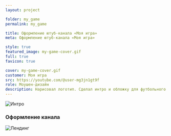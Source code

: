 ```yaml
---
layout: project

folder: my_game
permalink: my_game

title: Оформление ютуб-канала «Моя игра»
meta: Оформление ютуб-канала «Моя игра»

style: true
featured_image: my-game-cover.gif
full: true
favicon: true

cover: my-game-cover.gif
customer: Моя игра
src: https://youtube.com/@user-mg3jn1gt9f
role: Моушен-дизайн
description: Нарисовал логотип. Сделал интро и обложку для футбольного ютуб-канала. 
---
```



<div class="w-100 pb-4">
  <img src="{{site.baseurl}}/src/img/project_img/{{page.folder}}/my-game-cover.gif" class="w-100 mb-3" alt="Интро">
</div>

<div class="container-fluid">
  <div class="row pb-5">
    <div class="col-10 pb-3">
      <h3>Оформление канала</h3>
    </div>
    <div class="col-10 text-center emerge">
      <img src="{{site.baseurl}}/src/img/project_img/{{page.folder}}/youtube.png" class="img-fluid rounded mb-3" alt="Лендинг">
    </div>
  </div>
</div>











